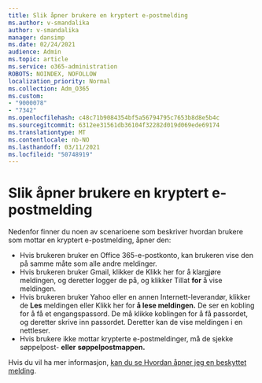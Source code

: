 ```yaml
---
title: Slik åpner brukere en kryptert e-postmelding
ms.author: v-smandalika
author: v-smandalika
manager: dansimp
ms.date: 02/24/2021
audience: Admin
ms.topic: article
ms.service: o365-administration
ROBOTS: NOINDEX, NOFOLLOW
localization_priority: Normal
ms.collection: Adm_O365
ms.custom:
- "9000078"
- "7342"
ms.openlocfilehash: c48c71b9084354bf5a56794795c7653b8d8e5b4c
ms.sourcegitcommit: 6312ee31561db36104f32282d019d069ede69174
ms.translationtype: MT
ms.contentlocale: nb-NO
ms.lasthandoff: 03/11/2021
ms.locfileid: "50748919"
---
```

# <a name="how-users-open-an-encrypted-email-message"></a>Slik åpner brukere en kryptert e-postmelding

Nedenfor finner du noen av scenarioene som beskriver hvordan brukere som mottar en kryptert e-postmelding, åpner den:

- Hvis brukeren bruker en Office 365-e-postkonto, kan brukeren vise den på samme måte som alle andre meldinger.
- Hvis brukeren bruker Gmail, klikker  de Klikk her for å klargjøre meldingen, og deretter logger de på, og klikker Tillat **for** å vise meldingen.
- Hvis brukeren bruker Yahoo eller en annen Internett-leverandør, klikker de **Les** meldingen eller Klikk her for **å lese meldingen.** De ser en kobling for å få et engangspassord. De må klikke koblingen for å få passordet, og deretter skrive inn passordet. Deretter kan de vise meldingen i en nettleser.
- Hvis brukere ikke mottar krypterte e-postmeldinger, må de sjekke søppelpost- **eller** **søppelpostmappen.**

Hvis du vil ha mer informasjon, [kan du se Hvordan åpner jeg en beskyttet melding](https://support.microsoft.com/topic/how-do-i-open-a-protected-message-1157a286-8ecc-4b1e-ac43-2a608fbf3098).
